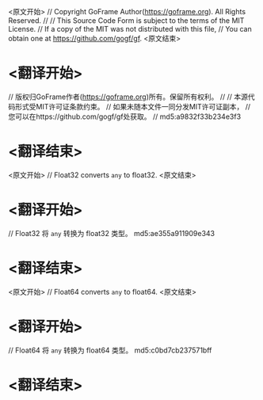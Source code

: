 
<原文开始>
// Copyright GoFrame Author(https://goframe.org). All Rights Reserved.
//
// This Source Code Form is subject to the terms of the MIT License.
// If a copy of the MIT was not distributed with this file,
// You can obtain one at https://github.com/gogf/gf.
<原文结束>

# <翻译开始>
// 版权归GoFrame作者(https://goframe.org)所有。保留所有权利。
//
// 本源代码形式受MIT许可证条款约束。
// 如果未随本文件一同分发MIT许可证副本，
// 您可以在https://github.com/gogf/gf处获取。
// md5:a9832f33b234e3f3
# <翻译结束>


<原文开始>
// Float32 converts `any` to float32.
<原文结束>

# <翻译开始>
// Float32 将 `any` 转换为 float32 类型。 md5:ae355a911909e343
# <翻译结束>


<原文开始>
// Float64 converts `any` to float64.
<原文结束>

# <翻译开始>
// Float64 将 `any` 转换为 float64 类型。 md5:c0bd7cb237571bff
# <翻译结束>

